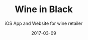 ---
# Basics

title: Wine in Black
subtitle: iOS App and Website for wine retailer
description: "When I first started out working with Wine in Black my team was briefed with designing, develop and launching the next generation wine purchasing App. What we released wasn't just a shop in the App Store but arguably the fastest and easiest way to purchase wine."

year: 2016
roles: [Product Design, iOS Strategy & Design, Web Design]
table:
  - key: Font
    value: Comic Sans
  - key: Agency
    value: These Guys
  - key: Project Lead
    value: Luis-Daniel Alegría
  - key: iOS Developer
    value: Malte Schonvogel
  - key: Web Developer
    value: Ben Lau

# Graphics

graphics:
  - primary: header-wineinblack.png
    color: black
  - opengraph: opengraph-wineinblack.png
date: 2017-03-09

# Display

layout: project

# Blocks

blocks:

  - title: The best wines only, available to order or re-order
    text: This is the heart of berlin based Wine in Black. A team of experts sample hundreds of bottles of wine — they have the best job in the world — and selects only a few for the shop.
  
  - image: 2015-11-25 14.26.13.jpg
    text: This is a meeting 

  - text: User Testing
    image: usertesting.jpg

  - image: 2015-11-27_16.53.11.jpg
    text: On the last day of the design sprint the users are invited.

  - title: Search

    text: These mountains are the most amazing things I've ever seen.
  - title: Catalogue to detail view transition

  - title: List view

  - title: iPad Catalogue, containing Sets

  - title: Prototypes
underconstruction: true

---